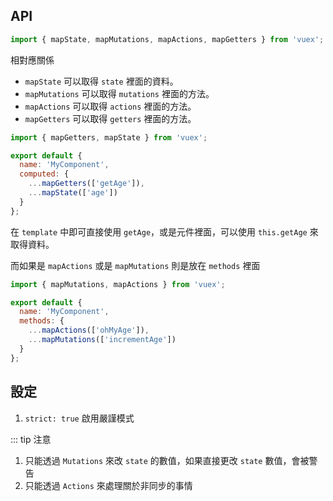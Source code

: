 ## API

```js
import { mapState, mapMutations, mapActions, mapGetters } from 'vuex';
```

相對應關係

- `mapState` 可以取得 `state` 裡面的資料。
- `mapMutations` 可以取得 `mutations` 裡面的方法。
- `mapActions` 可以取得 `actions` 裡面的方法。
- `mapGetters` 可以取得 `getters` 裡面的方法。

```js
import { mapGetters, mapState } from 'vuex';

export default {
  name: 'MyComponent',
  computed: {
    ...mapGetters(['getAge']),
    ...mapState(['age'])
  }
};
```

在 `template` 中即可直接使用 `getAge`，或是元件裡面，可以使用 `this.getAge` 來取得資料。

而如果是 `mapActions` 或是 `mapMutations` 則是放在 `methods` 裡面

```js
import { mapMutations, mapActions } from 'vuex';

export default {
  name: 'MyComponent',
  methods: {
    ...mapActions(['ohMyAge']),
    ...mapMutations(['incrementAge'])
  }
};
```

## 設定

1.  `strict: true` 啟用嚴謹模式

::: tip 注意

1.  只能透過 `Mutations` 來改 `state` 的數值，如果直接更改 `state` 數值，會被警告
1.  只能透過 `Actions` 來處理關於非同步的事情
